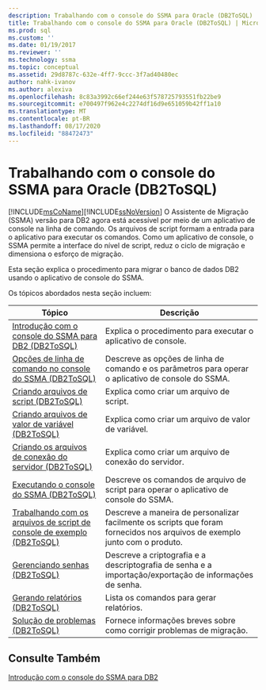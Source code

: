 ```yaml
---
description: Trabalhando com o console do SSMA para Oracle (DB2ToSQL)
title: Trabalhando com o console do SSMA para Oracle (DB2ToSQL) | Microsoft Docs
ms.prod: sql
ms.custom: ''
ms.date: 01/19/2017
ms.reviewer: ''
ms.technology: ssma
ms.topic: conceptual
ms.assetid: 29d8787c-632e-4ff7-9ccc-3f7ad40480ec
author: nahk-ivanov
ms.author: alexiva
ms.openlocfilehash: 8c83a3992c66ef244e63f578725793551fb22be9
ms.sourcegitcommit: e700497f962e4c2274df16d9e651059b42ff1a10
ms.translationtype: MT
ms.contentlocale: pt-BR
ms.lasthandoff: 08/17/2020
ms.locfileid: "88472473"
---
```

# <a name="working-with-ssma-for-oracle-console-db2tosql"></a>Trabalhando com o console do SSMA para Oracle (DB2ToSQL)
[!INCLUDE[msCoName](../../includes/msconame_md.md)][!INCLUDE[ssNoVersion](../../includes/ssnoversion-md.md)] O Assistente de Migração (SSMA) versão para DB2 agora está acessível por meio de um aplicativo de console na linha de comando. Os arquivos de script formam a entrada para o aplicativo para executar os comandos. Como um aplicativo de console, o SSMA permite a interface do nível de script, reduz o ciclo de migração e dimensiona o esforço de migração.  
  
Esta seção explica o procedimento para migrar o banco de dados DB2 usando o aplicativo de console do SSMA.  
  
Os tópicos abordados nesta seção incluem:  
  
|Tópico|Descrição|  
|-|-|  
|[Introdução com o console do SSMA para DB2 &#40;DB2ToSQL&#41;](../../ssma/db2/getting-started-with-ssma-for-db2-console-db2tosql.md)|Explica o procedimento para executar o aplicativo de console.|  
|[Opções de linha de comando no console do SSMA &#40;DB2ToSQL&#41;](../../ssma/db2/command-line-options-in-ssma-console-db2tosql.md)|Descreve as opções de linha de comando e os parâmetros para operar o aplicativo de console do SSMA.|  
|[Criando arquivos de script &#40;DB2ToSQL&#41;](../../ssma/db2/creating-script-files-db2tosql.md)|Explica como criar um arquivo de script.|  
|[Criando arquivos de valor de variável &#40;DB2ToSQL&#41;](../../ssma/db2/creating-variable-value-files-db2tosql.md)|Explica como criar um arquivo de valor de variável.|  
|[Criando os arquivos de conexão do servidor &#40;DB2ToSQL&#41;](../../ssma/db2/creating-the-server-connection-files-db2tosql.md)|Explica como criar um arquivo de conexão do servidor.|  
|[Executando o console do SSMA &#40;DB2ToSQL&#41;](../../ssma/db2/executing-the-ssma-console-db2tosql.md)|Descreve os comandos de arquivo de script para operar o aplicativo de console do SSMA.|  
|[Trabalhando com os arquivos de script de console de exemplo &#40;DB2ToSQL&#41;](../../ssma/db2/working-with-the-sample-console-script-files-db2tosql.md)|Descreve a maneira de personalizar facilmente os scripts que foram fornecidos nos arquivos de exemplo junto com o produto.|  
|[Gerenciando senhas &#40;DB2ToSQL&#41;](../../ssma/db2/managing-passwords-db2tosql.md)|Descreve a criptografia e a descriptografia de senha e a importação/exportação de informações de senha.|  
|[Gerando relatórios &#40;DB2ToSQL&#41;](../../ssma/db2/generating-reports-db2tosql.md)|Lista os comandos para gerar relatórios.|  
|[Solução de problemas &#40;DB2ToSQL&#41;](../../ssma/db2/troubleshooting-db2tosql.md)|Fornece informações breves sobre como corrigir problemas de migração.|  
  
## <a name="see-also"></a>Consulte Também  
[Introdução com o console do SSMA para DB2](https://msdn.microsoft.com/f245c017-023e-4880-8721-8908d339525e)  
  
